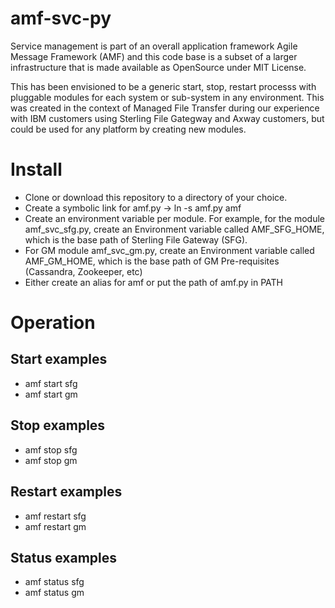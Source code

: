 # amf-svc-py

Service management is part of an overall application framework Agile Message Framework (AMF) and this code base is a subset of a larger infrastructure that is made available as OpenSource under MIT License.  

This has been envisioned to be a generic start, stop, restart processs with pluggable modules for each system or sub-system in any environment.   This was created in the context of Managed File Transfer during our experience with IBM customers using Sterling File Gategway and Axway customers, but could be used for any platform by creating new modules.

# Install

* Clone  or download this repository to a directory of your choice.
* Create a symbolic link for amf.py -> ln -s amf.py amf
* Create an environment variable per module. For example, for the module amf_svc_sfg.py, create an Environment variable called AMF_SFG_HOME, which is the base path of Sterling File Gateway (SFG).
* For GM module amf_svc_gm.py, create an Environment variable called AMF_GM_HOME, which is the base path of GM Pre-requisites (Cassandra, Zookeeper, etc)
* Either create an alias for amf or put the path of amf.py in PATH

# Operation

## Start examples
* amf start sfg
* amf start gm

## Stop examples
* amf stop sfg
* amf stop gm

## Restart examples
* amf restart sfg
* amf restart gm

## Status examples
* amf status sfg
* amf status gm
